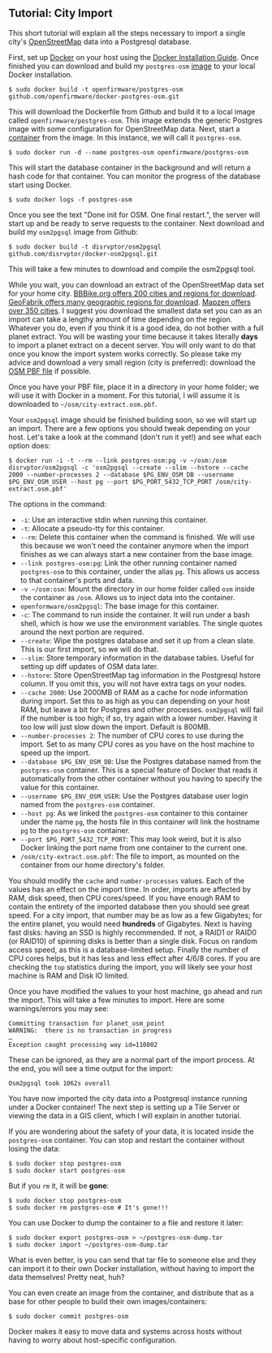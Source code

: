 ## Tutorial: City Import

This short tutorial will explain all the steps necessary to import a single city's [OpenStreetMap](http://wiki.openstreetmap.org/wiki/Main_Page) data into a Postgresql database.

First, set up [Docker](https://docker.com/whatisdocker/) on your host using the [Docker Installation Guide](https://docs.docker.com/installation/#installation). Once finished you can download and build my `postgres-osm` [image](http://docs.docker.com/introduction/understanding-docker/#docker-images) to your local Docker installation.

    $ sudo docker build -t openfirmware/postgres-osm github.com/openfirmware/docker-postgres-osm.git

This will download the Dockerfile from Github and build it to a local image called `openfirmware/postgres-osm`. This image extends the generic Postgres image with some configuration for OpenStreetMap data. Next, start a [container](http://docs.docker.com/introduction/understanding-docker/#docker-containers) from the image. In this instance, we will call it `postgres-osm`.

    $ sudo docker run -d --name postgres-osm openfirmware/postgres-osm

This will start the database container in the background and will return a hash code for that container. You can monitor the progress of the database start using Docker.

    $ sudo docker logs -f postgres-osm

Once you see the text "Done init for OSM. One final restart.", the server will start up and be ready to serve requests to the container. Next download and build my `osm2pgsql` image from Github:

    $ sudo docker build -t disrvptor/osm2pgsql github.com/disrvptor/docker-osm2pgsql.git

This will take a few minutes to download and compile the osm2pgsql tool.

While you wait, you can download an extract of the OpenStreetMap data set for your home city. [BBBike.org offers 200 cities and regions for download](http://download.bbbike.org/osm/bbbike/). [GeoFabrik offers many geographic regions for download](http://download.geofabrik.de/). [Mapzen offers over 350 cities](https://mapzen.com/metro-extracts/). I suggest you download the smallest data set you can as an import can take a lengthy amount of time depending on the region. Whatever you do, even if you think it is a good idea, do not bother with a full planet extract. You will be wasting your time because it takes literally **days** to import a planet extract on a decent server. You will only want to do that once you know the import system works correctly. So please take my advice and download a very small region (city is preferred): download the [OSM PBF file](http://wiki.openstreetmap.org/wiki/Pbf) if possible.

Once you have your PBF file, place it in a directory in your home folder; we will use it with Docker in a moment. For this tutorial, I will assume it is downloaded to `~/osm/city-extract.osm.pbf`.

Your `osm2pgsql` image should be finished building soon, so we will start up an import. There are a few options you should tweak depending on your host. Let's take a look at the command (don't run it yet!) and see what each option does:

    $ docker run -i -t --rm --link postgres-osm:pg -v ~/osm:/osm disrvptor/osm2pgsql -c 'osm2pgsql --create --slim --hstore --cache 2000 --number-processes 2 --database $PG_ENV_OSM_DB --username $PG_ENV_OSM_USER --host pg --port $PG_PORT_5432_TCP_PORT /osm/city-extract.osm.pbf'

The options in the command:

* `-i`: Use an interactive stdin when running this container.
* `-t`: Allocate a pseudo-tty for this container.
* `--rm`: Delete this container when the command is finished. We will use this because we won't need the container anymore when the import finishes as we can always start a new container from the base image.
* `--link postgres-osm:pg`: Link the other running container named `postgres-osm` to this container, under the alias `pg`. This allows us access to that container's ports and data.
* `-v ~/osm:osm`: Mount the directory in our home folder called `osm` inside the container as `/osm`. Allows us to inject data into the container.
* `openformware/osm2pgsql`: The base image for this container.
* `-c`: The command to run inside the container. It will run under a bash shell, which is how we use the environment variables. The single quotes around the next portion are required.
* `--create`: Wipe the postgres database and set it up from a clean slate. This is our first import, so we will do that.
* `--slim`: Store temporary information in the database tables. Useful for setting up diff updates of OSM data later.
* `--hstore`: Store OpenStreetMap tag information in the Postgresql hstore column. If you omit this, you will not have extra tags on your nodes.
* `--cache 2000`: Use 2000MB of RAM as a cache for node information during import. Set this to as high as you can depending on your host RAM, but leave a bit for Postgres and other processes. `osm2pgsql` will fail if the number is too high; if so, try again with a lower number. Having it too low will just slow down the import. Default is 800MB.
* `--number-processes 2`: The number of CPU cores to use during the import. Set to as many CPU cores as you have on the host machine to speed up the import.
* `--database $PG_ENV_OSM_DB`: Use the Postgres database named from the `postgres-osm` container. This is a special feature of Docker that reads it automatically from the other container without you having to specify the value for this container.
* `--username $PG_ENV_OSM_USER`: Use the Postgres database user login named from the `postgres-osm` container.
* `--host pg`: As we linked the `postgres-osm` container to this container under the name `pg`, the hosts file in this container will link the hostname `pg` to the `postgres-osm` container.
* `--port $PG_PORT_5432_TCP_PORT`: This may look weird, but it is also Docker linking the port name from one container to the current one.
* `/osm/city-extract.osm.pbf`: The file to import, as mounted on the container from our home directory's folder.

You should modify the `cache` and `number-processes` values. Each of the values has an effect on the import time. In order, imports are affected by RAM, disk speed, then CPU cores/speed. If you have enough RAM to contain the entirety of the imported database then you should see great speed. For a city import, that number may be as low as a few Gigabytes; for the entire planet, you would need **hundreds** of Gigabytes. Next is having fast disks: having an SSD is highly recommended. If not, a RAID1 or RAID0 (or RAID10) of spinning disks is better than a single disk. Focus on random access speed, as this is a database-limited setup. Finally the number of CPU cores helps, but it has less and less effect after 4/6/8 cores. If you are checking the `top` statistics during the import, you will likely see your host machine is RAM and Disk IO limited.

Once you have modified the values to your host machine, go ahead and run the import. This will take a few minutes to import. Here are some warnings/errors you may see:

    Committing transaction for planet_osm_point
    WARNING:  there is no transaction in progress
    …
    Exception caught processing way id=110802

These can be ignored, as they are a normal part of the import process. At the end, you will see a time output for the import:

    Osm2pgsql took 1062s overall

You have now imported the city data into a Postgresql instance running under a Docker container! The next step is setting up a Tile Server or viewing the data in a GIS client, which I will explain in another tutorial.

If you are wondering about the safety of your data, it is located inside the `postgres-osm` container. You can stop and restart the container without losing the data:

    $ sudo docker stop postgres-osm
    $ sudo docker start postgres-osm

But if you `rm` it, it will be **gone**:

    $ sudo docker stop postgres-osm
    $ sudo docker rm postgres-osm # It's gone!!!

You can use Docker to dump the container to a file and restore it later:

    $ sudo docker export postgres-osm > ~/postgres-osm-dump.tar
    $ sudo docker import ~/postgres-osm-dump.tar

What is even better, is you can send that tar file to someone else and they can import it to their own Docker installation, without having to import the data themselves! Pretty neat, huh?

You can even create an image from the container, and distribute that as a base for other people to build their own images/containers:

    $ sudo docker commit postgres-osm

Docker makes it easy to move data and systems across hosts without having to worry about host-specific configuration.
